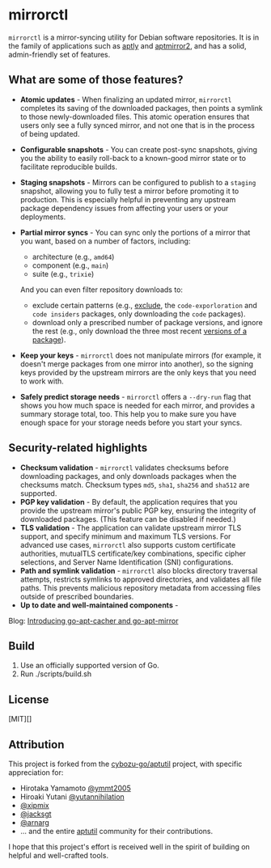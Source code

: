 mirrorctl
=========

`mirrorctl` is a mirror-syncing utility for Debian software repositories. It is in the family of
applications such as [aptly](https://aptly.info) and
[aptmirror2](https://gitlab.com/apt-mirror2/apt-mirror2), and has a solid, admin-friendly set of
features.

What are some of those features?
--------------------------------

* **Atomic updates** - When finalizing an updated mirror, `mirrorctl` completes its saving of the
  downloaded packages, then points a symlink to those newly-downloaded files. This atomic
  operation ensures that users only see a fully synced mirror, and not one that is in the process
  of being updated.
* **Configurable snapshots** - You can create post-sync snapshots, giving you the ability to
  easily roll-back to a known-good mirror state or to facilitate reproducible builds.
* **Staging snapshots** - Mirrors can be configured to publish to a `staging` snapshot,
  allowing you to fully test a mirror before promoting it to production. This is especially
  helpful in preventing any upstream package dependency issues from affecting your users or your
  deployments.
* **Partial mirror syncs** - You can sync only the portions of a mirror that you want, based
  on a number of factors, including:
    * architecture (e.g., `amd64`)
    * component (e.g., `main`)
    * suite (e.g., `trixie`)

  And you can even filter repository downloads to:
    * exclude certain patterns (e.g., [exclude](https://packages.microsoft.com/repos/code/pool/main/c/),
      the `code-exporloration` and `code insiders` packages, only downloading the `code` packages).
    * download only a prescribed number of package versions, and ignore the rest (e.g., only
      download the three most recent
      [versions of a package](https://packages.microsoft.com/repos/code/pool/main/c/code/)).
* **Keep your keys** - `mirrorctl` does not manipulate mirrors (for example, it doesn't merge
  packages from one mirror into another), so the signing keys provided by the upstream mirrors are
  the only keys that you need to work with.
* **Safely predict storage needs** - `mirrorctl` offers a `--dry-run` flag that shows you how
  much space is needed for each mirror, and provides a summary storage total, too. This help you
  to make sure you have enough space for your storage needs before you start your syncs.

Security-related highlights
---------------------------

* **Checksum validation** - `mirrorctl` validates checksums before downloading packages, and only
  downloads packages when the checksums match. Checksum types `md5`, `sha1`, `sha256` and `sha512`
  are supported.
* **PGP key validation** - By default, the application requires that you provide the upstream
  mirror's public PGP key, ensuring the integrity of downloaded packages. (This feature can be
  disabled if needed.)
* **TLS validation** - The application can validate upstream mirror TLS support, and specify
  minimum and maximum TLS versions. For advanced use cases, `mirrorctl` also supports custom
  certificate authorities, mutualTLS certificate/key combinations, specific cipher selections,
  and Server Name Identification (SNI) configurations.
* **Path and symlink validation** - `mirrorctl` also blocks directory traversal attempts,
  restricts symlinks to approved directories, and validates all file paths. This prevents
  malicious repository metadata from accessing files outside of prescribed boundaries.
* **Up to date and well-maintained components** - 

Blog: [Introducing go-apt-cacher and go-apt-mirror](http://ymmt2005.hatenablog.com/entry/2016/07/19/Introducing_go-apt-cacher_and_go-apt-mirror)

Build
-----

1. Use an officially supported version of Go.
1. Run ./scripts/build.sh

License
-------

[MIT][]

Attribution
-----------

This project is forked from the [cybozu-go/aptutil](https://github.com/cybozu-go/aptutil) project,
with specific appreciation for:
  * Hirotaka Yamamoto  [@ymmt2005](https://github.com/ymmt2005)
  * Hiroaki Yutani [@yutannihilation](https://github.com/yutannihilation)
  * [@xipmix](https://github.com/xipmix)
  * [@jacksgt](https://github.com/jacksgt)
  * [@arnarg](https://github.com/arnarg)
  * ... and the entire [aptutil](https://github.com/cybozu-go/aptutil) community for their
    contributions.

I hope that this project's effort is received well in the spirit of building on helpful and
well-crafted tools.
